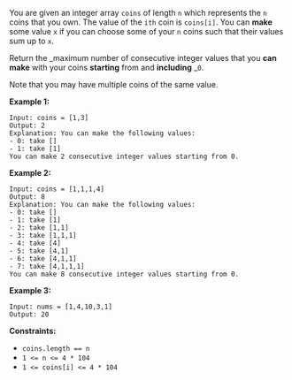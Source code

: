 You are given an integer array `coins` of length `n` which represents the `n`
coins that you own. The value of the `ith` coin is `coins[i]`. You can
**make** some value `x` if you can choose some of your `n` coins such that
their values sum up to `x`.

Return the _maximum number of consecutive integer values that you **can**
**make** with your coins **starting** from and **including** _`0`.

Note that you may have multiple coins of the same value.



**Example 1:**

    
    
    Input: coins = [1,3]
    Output: 2
    Explanation: You can make the following values:
    - 0: take []
    - 1: take [1]
    You can make 2 consecutive integer values starting from 0.

**Example 2:**

    
    
    Input: coins = [1,1,1,4]
    Output: 8
    Explanation: You can make the following values:
    - 0: take []
    - 1: take [1]
    - 2: take [1,1]
    - 3: take [1,1,1]
    - 4: take [4]
    - 5: take [4,1]
    - 6: take [4,1,1]
    - 7: take [4,1,1,1]
    You can make 8 consecutive integer values starting from 0.

**Example 3:**

    
    
    Input: nums = [1,4,10,3,1]
    Output: 20



**Constraints:**

  * `coins.length == n`
  * `1 <= n <= 4 * 104`
  * `1 <= coins[i] <= 4 * 104`

